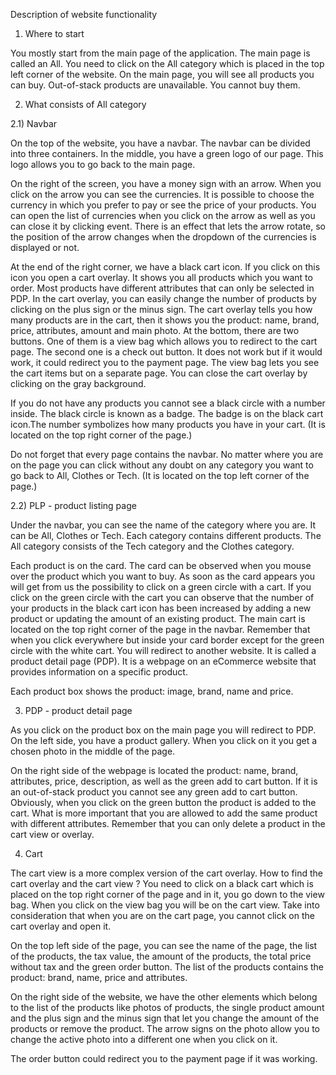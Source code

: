 Description of website functionality

1) Where to start 

  You mostly start from the main page of the application. The main page is called
  an All. You need to click on the All category which is placed in the top left corner of the website. On the main page, you will see all products you can buy. Out-of-stack products are unavailable. You cannot buy them.

2) What consists of All category 

2.1) Navbar 

  On the top of the website, you have a navbar. The navbar can be divided into three containers. In the middle, you have a green logo of our page. This logo allows you to go back to the main page. 

  On the right of the screen, you have a money sign with an arrow. When you click on the arrow you can see the currencies. It is possible to choose the currency in which you prefer to pay or see the price of your products. You can open the list of currencies when you click on the arrow as well as you can close it by clicking event. There is an effect that lets the arrow rotate, so the position of the arrow changes when the dropdown of the currencies is displayed or not. 

  At the end of the right corner, we have a black cart icon. If you click on this icon you open a cart overlay. It shows you all products which you want to order. Most products have different attributes that can only be selected in PDP. In the cart overlay, you can easily change the number of products by clicking on the plus sign or the minus sign. The cart overlay tells you how many products are in the cart, then it shows you the product: name, brand, price, attributes, amount and main photo. At the bottom, there are two buttons. One of them is a view bag which allows you to redirect to the cart page. The second one is a check out button. It does not work but if it would work, it could redirect you to the payment page. The view bag lets you see the cart items but on a separate page. You can close the cart overlay by clicking on the gray background.

  If you do not have any products you cannot see a black circle with a number inside. The black circle is known as a badge. The badge is on the black cart icon.The number symbolizes how many products you have in your cart. (It is located on the top right corner of the page.)

  Do not forget that every page contains the navbar. No matter where you are on the page you can click without any doubt on any category you want to go back to All, Clothes or Tech. (It is located on the top left corner of the page.)

2.2) PLP - product listing page

  Under the navbar, you can see the name of the category where you are. It can be All, Clothes or Tech. Each category contains different products. The All category consists of the Tech category and the Clothes category. 

  Each product is on the card. The card can be observed when you mouse over the product which you want to buy. As soon as the card appears you will get from us the possibility to click on a green circle with a cart. If you click on the green circle with the cart you can observe that the number of your products in the black cart icon has been increased by adding a new product or updating the amount of an existing product. The main cart is located on the top right corner of the page in the navbar. Remember that when you click everywhere but inside your card border except for the green circle with the white cart. You will redirect to another website. It is called a product detail page (PDP). It is a webpage on an eCommerce website that provides information on a specific product.

  Each product box shows the product: image, brand, name and price.

3) PDP - product detail page

  As you click on the product box on the main page you will redirect to PDP. On the left side, you have a product gallery. When you click on it you get a chosen photo in the middle of the page. 

  On the right side of the webpage is located the product: name, brand, attributes, price, description, as well as the green add to cart button. If it is an out-of-stack product you cannot see any green add to cart button. Obviously, when you click on the green button the product is added to the cart. What is more important that you are allowed to add the same product with different attributes. Remember that you can only delete a product in the cart view or overlay.

4) Cart

  The cart view is a more complex version of the cart overlay. How to find the cart overlay and the cart view ? You need to click on a black cart which is placed on the top right corner of the page and in it, you go down to the view bag. When you click on the view bag you will be on the cart view. Take into consideration that when you are on the cart page, you cannot click on the cart overlay and open it. 

  On the top left side of the page, you can see the name of the page, the list of the products, the tax value, the amount of the products, the total price without tax and the green order button. The list of the products contains the product: brand,  name, price and attributes. 
  
  On the right side of the website, we have the other elements which belong to the list of the products like photos of products, the single product amount and the plus sign and the minus sign that let you change the amount of the products or remove the product. The arrow signs on the photo allow you to change the active photo into a different one when you click on it.
 
  The order button could redirect you to the payment page if it was working.

